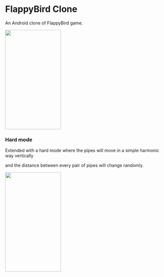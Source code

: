 # FlappyBird Clone
An Android clone of FlappyBird game.
   
<img width="180" height="320" src="https://github.com/xcq970109/flappyBird/blob/master/gif/normal.gif"/>

### Hard mode

Extended with a hard mode where the pipes will move in a simple harmonic way vertically
  
and the distance between every pair of pipes will change randomly.
  
<img width="180" height="320" src="https://github.com/xcq970109/flappyBird/blob/master/gif/hard.gif"/>
